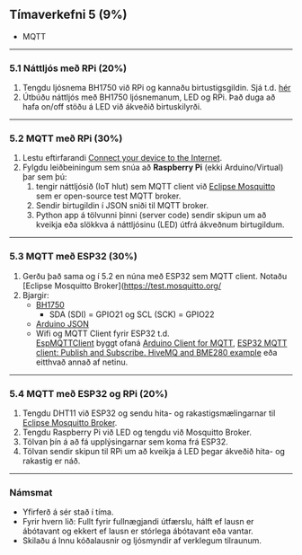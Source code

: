 ## Tímaverkefni 5 (9%)

- MQTT

---

### 5.1 Náttljós með RPi (20%)

1. Tengdu ljósnema BH1750 við RPi og kannaðu birtustigsgildin. Sjá t.d. [hér](https://www.raspberrypi-spy.co.uk/2015/03/bh1750fvi-i2c-digital-light-intensity-sensor/)
1. Útbúðu náttljós með BH1750 ljósnemanum, LED og RPi. Það duga að hafa on/off stöðu á LED við ákveðið birtuskilyrði.
 
---

### 5.2 MQTT með RPi (30%)

1. Lestu eftirfarandi [Connect your device to the Internet](https://github.com/microsoft/IoT-For-Beginners/blob/main/1-getting-started/lessons/4-connect-internet/README.md#connect-your-device-to-the-internet). 
1. Fylgdu leiðbeiningum sem snúa að **Raspberry Pi** (ekki Arduino/Virtual) þar sem þú:
   1.  tengir náttljósið (IoT hlut) sem MQTT client við [Eclipse Mosquitto](https://test.mosquitto.org/) sem er open-source test MQTT broker. 
   1.  Sendir birtugildin í JSON sniði til MQTT broker.
   1.  Python app á tölvunni þinni (server code) sendir skipun um að kveikja eða slökkva á náttljósinu (LED) útfrá ákveðnum birtugildum.

---

### 5.3 MQTT með ESP32 (30%)

1. Gerðu það sama og í 5.2 en núna með ESP32 sem MQTT client. Notaðu [Eclipse Mosquitto Broker](https://test.mosquitto.org/
1. Bjargir:
   - [BH1750](https://www.arduino.cc/reference/en/libraries/bh1750/)
      - SDA (SDI) = GPIO21 og SCL (SCK) = GPIO22 
   - [Arduino JSON](https://arduinojson.org/)
   - Wifi og MQTT Client fyrir ESP32 t.d. <br> [EspMQTTClient](https://www.arduino.cc/reference/en/libraries/espmqttclient/) byggt ofaná [Arduino Client for MQTT](https://github.com/knolleary/pubsubclient), [ESP32 MQTT client: Publish and Subscribe. HiveMQ and BME280 example](https://www.survivingwithandroid.com/esp32-mqtt-client-publish-and-subscribe/) eða eitthvað annað af netinu.
   

<!--
1. Skoða [ESP32 MQTT client: Publish and Subscribe. HiveMQ and BME280 example](https://www.survivingwithandroid.com/esp32-mqtt-client-publish-and-subscribe/)
1. Tengdu [jarðvegsmælir](https://how2electronics.com/capacitive-soil-moisture-sensor-esp8266-esp32-oled-display/) við ESP32 og kannaðu rakastigið.
-->

---

### 5.4 MQTT með ESP32 og RPi (20%)

1. Tengdu DHT11 við ESP32 og sendu hita- og rakastigsmælingarnar til [Eclipse Mosquitto Broker](https://test.mosquitto.org/).
1. Tengdu Raspberry Pi við LED og tengdu við Mosquitto Broker.
1. Tölvan þín á að fá upplýsingarnar sem koma frá ESP32.
1. Tölvan sendir skipun til RPi um að kveikja á LED þegar ákveðið hita- og rakastig er náð.


<!--
### Dæmi um lokaverkefni: Home Automation: ESP32 (client) og RPi (broker) 
- [Sýnidæmi](https://www.youtube.com/watch?v=kRvNlSJs0Hg&ab_channel=BorisDusnoki) og [part2](https://www.youtube.com/watch?v=menuVmKz-mc&t=0s&ab_channel=BorisDusnoki)
   - ESP32 er tengt við DHT11, IR transmitter og tæki 
   - RPi: Mosquitto Broker, Node Red, DietPi OS, SQL Lite
-->

---

### Námsmat

- Yfirferð á sér stað í tíma.
- Fyrir hvern lið: Fullt fyrir fullnægjandi útfærslu, hálft ef lausn er ábótavant og ekkert ef lausn er stórlega ábótavant eða vantar.
- Skilaðu á Innu kóðalausnir og ljósmyndir af verklegum tilraunum.




